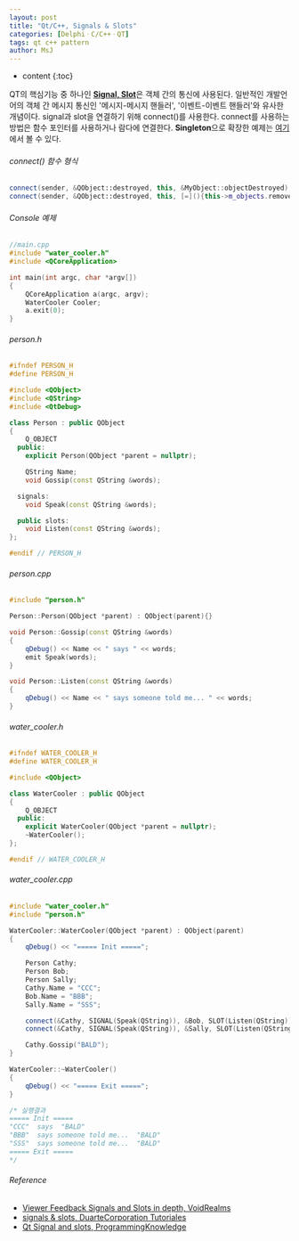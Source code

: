 ```yaml
---
layout: post
title: "Qt/C++, Signals & Slots"
categories: [DelphiㆍC/C++ㆍQT]
tags: qt c++ pattern
author: MsJ
---
```


* content
{:toc}

QT의 핵심기능 중 하나인 [**Signal, Slot**](https://doc.qt.io/qt-5/signalsandslots.html)은 객체 간의 통신에 사용된다. 일반적인 개발언어의 객체 간 메시지 통신인 '메시지-메시지 핸들러', '이벤트-이벤트 핸들러'와 유사한 개념이다. signal과 slot을 연결하기 위해 connect()를 사용한다. connect를 사용하는 방법은 함수 포인터를 사용하거나 람다에 연결한다. **Singleton**으로 확장한 예제는 [여기](https://github.com/DebugJO/HelloWorldSample/tree/master/QT/singleton_exam)에서 볼 수 있다.

###### connect() 함수 형식

``` cpp
connect(sender, &QObject::destroyed, this, &MyObject::objectDestroyed);
connect(sender, &QObject::destroyed, this, [=](){this->m_objects.remove(sender);});
```

###### Console 예제

```cpp
//main.cpp
#include "water_cooler.h"
#include <QCoreApplication>

int main(int argc, char *argv[])
{
    QCoreApplication a(argc, argv);
    WaterCooler Cooler;
    a.exit(0);
}
```





###### person.h

```cpp
#ifndef PERSON_H
#define PERSON_H

#include <QObject>
#include <QString>
#include <QtDebug>

class Person : public QObject
{
    Q_OBJECT
  public:
    explicit Person(QObject *parent = nullptr);

    QString Name;
    void Gossip(const QString &words);

  signals:
    void Speak(const QString &words);

  public slots:
    void Listen(const QString &words);
};

#endif // PERSON_H
```

###### person.cpp

```cpp
#include "person.h"

Person::Person(QObject *parent) : QObject(parent){}

void Person::Gossip(const QString &words)
{
    qDebug() << Name << " says " << words;
    emit Speak(words);
}

void Person::Listen(const QString &words)
{
    qDebug() << Name << " says someone told me... " << words;
}
```

###### water_cooler.h

```cpp
#ifndef WATER_COOLER_H
#define WATER_COOLER_H

#include <QObject>

class WaterCooler : public QObject
{
    Q_OBJECT
  public:
    explicit WaterCooler(QObject *parent = nullptr);
    ~WaterCooler();
};

#endif // WATER_COOLER_H
```

###### water_cooler.cpp

```cpp
#include "water_cooler.h"
#include "person.h"

WaterCooler::WaterCooler(QObject *parent) : QObject(parent)
{
    qDebug() << "===== Init =====";

    Person Cathy;
    Person Bob;
    Person Sally;
    Cathy.Name = "CCC";
    Bob.Name = "BBB";
    Sally.Name = "SSS";

    connect(&Cathy, SIGNAL(Speak(QString)), &Bob, SLOT(Listen(QString)));
    connect(&Cathy, SIGNAL(Speak(QString)), &Sally, SLOT(Listen(QString)));

    Cathy.Gossip("BALD");
}

WaterCooler::~WaterCooler()
{
    qDebug() << "===== Exit =====";
}

/* 실행결과
===== Init =====
"CCC"  says  "BALD"
"BBB"  says someone told me...  "BALD"
"SSS"  says someone told me...  "BALD"
===== Exit =====
*/
```

###### Reference

* [Viewer Feedback Signals and Slots in depth, VoidRealms](https://www.youtube.com/watch?v=qEGRYYx0RBw)
* [signals & slots, DuarteCorporation Tutoriales](https://www.youtube.com/watch?v=IITGountoO4)
* [Qt Signal and slots, ProgrammingKnowledge](https://www.youtube.com/watch?v=F56fSKoNCtk)
